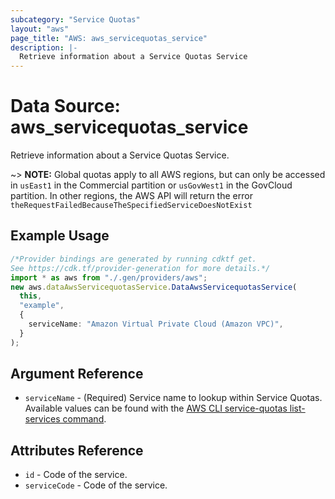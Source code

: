 ```yaml
---
subcategory: "Service Quotas"
layout: "aws"
page_title: "AWS: aws_servicequotas_service"
description: |-
  Retrieve information about a Service Quotas Service
---
```


# Data Source: aws\_servicequotas\_service

Retrieve information about a Service Quotas Service.

\~> **NOTE:** Global quotas apply to all AWS regions, but can only be accessed in `usEast1` in the Commercial partition or `usGovWest1` in the GovCloud partition. In other regions, the AWS API will return the error `theRequestFailedBecauseTheSpecifiedServiceDoesNotExist`

## Example Usage

```typescript
/*Provider bindings are generated by running cdktf get.
See https://cdk.tf/provider-generation for more details.*/
import * as aws from "./.gen/providers/aws";
new aws.dataAwsServicequotasService.DataAwsServicequotasService(
  this,
  "example",
  {
    serviceName: "Amazon Virtual Private Cloud (Amazon VPC)",
  }
);

```

## Argument Reference

* `serviceName` - (Required) Service name to lookup within Service Quotas. Available values can be found with the [AWS CLI service-quotas list-services command](https://docs.aws.amazon.com/cli/latest/reference/service-quotas/list-services.html).

## Attributes Reference

* `id` - Code of the service.
* `serviceCode` - Code of the service.

